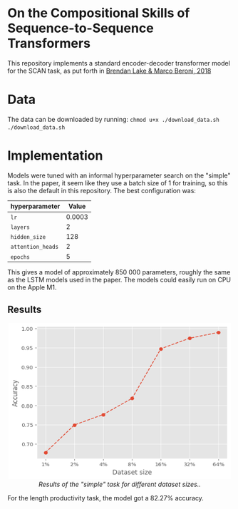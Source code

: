 # On the Compositional Skills of Sequence-to-Sequence Transformers

This repository implements a standard encoder-decoder transformer model for
the SCAN task, as put forth in [Brendan Lake & Marco Beroni, 2018](http://proceedings.mlr.press/v80/lake18a/lake18a.pdf)

# Data

The data can be downloaded by running:
`chmod u+x ./download_data.sh`
`./download_data.sh`
# Implementation

Models were tuned with an informal hyperparameter search on the "simple" task. In the paper, it seem like they use a batch size of 1 for training, so this is also the default in this repository. The best configuration was:

| hyperparameter    | Value  |
| ----------------- | ------ |
| `lr`              | 0.0003 |
| `layers`          | 2      |
| `hidden_size`     | 128    |
| `attention_heads` | 2      |
| `epochs`          | 5      |

This gives a model of approximately 850 000 parameters, roughly the same as the LSTM models used in the paper. The models could easily run on CPU on the Apple M1. 

## Results

<p align="center">
  <img width="500" height="350" src="./figs/simple.png">
  <br>
  <em>Results of the "simple" task for different dataset sizes..</em>
</p>

For the length productivity task, the model got a 82.27% accuracy.






